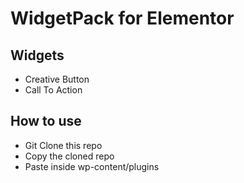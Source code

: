 
# WidgetPack for Elementor

## Widgets
- Creative Button
- Call To Action

## How to use
- Git Clone this repo
- Copy the cloned repo
- Paste inside wp-content/plugins

